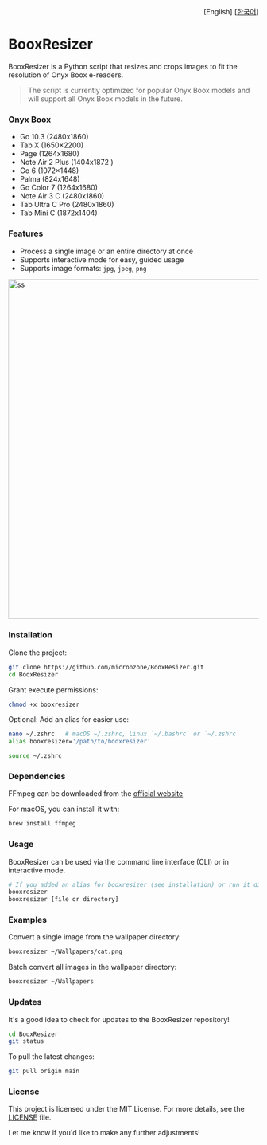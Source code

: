<p align="right">
  [English]
  [<a href="README-ko.md">한국어</a>]
</p>

# BooxResizer

BooxResizer is a Python script that resizes and crops images to fit the resolution of Onyx Boox e-readers.

> The script is currently optimized for popular Onyx Boox models and will support all Onyx Boox models in the future.

### Onyx Boox

- Go 10.3 (2480x1860)
- Tab X (1650×2200)
- Page (1264x1680)
- Note Air 2 Plus (1404x1872 )
- Go 6 (1072×1448)
- Palma (824x1648)
- Go Color 7 (1264x1680)
- Note Air 3 C (2480x1860)
- Tab Ultra C Pro (2480x1860)
- Tab Mini C (1872x1404)

### Features

- Process a single image or an entire directory at once
- Supports interactive mode for easy, guided usage
- Supports image formats: `jpg`, `jpeg`, `png`

<img width="682" alt="ss" src="https://github.com/user-attachments/assets/2c593a12-eb98-4d0d-a115-22089b6d40be">

### Installation

Clone the project:

```bash
git clone https://github.com/micronzone/BooxResizer.git
cd BooxResizer
```

Grant execute permissions:
```bash
chmod +x booxresizer
```

Optional: Add an alias for easier use:

```bash
nano ~/.zshrc   # macOS ~/.zshrc, Linux `~/.bashrc` or `~/.zshrc`
alias booxresizer='/path/to/booxresizer'
```

```bash
source ~/.zshrc
```

### Dependencies

FFmpeg can be downloaded from the [official website](https://ffmpeg.org/download.html)

For macOS, you can install it with:
```bash
brew install ffmpeg
```

### Usage

BooxResizer can be used via the command line interface (CLI) or in interactive mode.

```bash
# If you added an alias for booxresizer (see installation) or run it directly from the BooxResizer directory:
booxresizer
booxresizer [file or directory]
```

### Examples

Convert a single image from the wallpaper directory:
```bash
booxresizer ~/Wallpapers/cat.png
```

Batch convert all images in the wallpaper directory:
```bash
booxresizer ~/Wallpapers
```

### Updates

It's a good idea to check for updates to the BooxResizer repository!

```sh
cd BooxResizer
git status
```

To pull the latest changes:

```sh
git pull origin main
```

### License

This project is licensed under the MIT License. For more details, see the [LICENSE](LICENSE) file.

Let me know if you'd like to make any further adjustments!